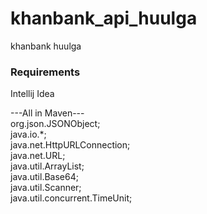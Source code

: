 # khanbank_api_huulga
khanbank huulga


###   Requirements
Intellij Idea


---All in Maven--- </br>
org.json.JSONObject;</br>
java.io.*;</br>
java.net.HttpURLConnection;</br>
java.net.URL;</br>
java.util.ArrayList;</br>
java.util.Base64;</br>
java.util.Scanner;</br>
java.util.concurrent.TimeUnit;</br>
